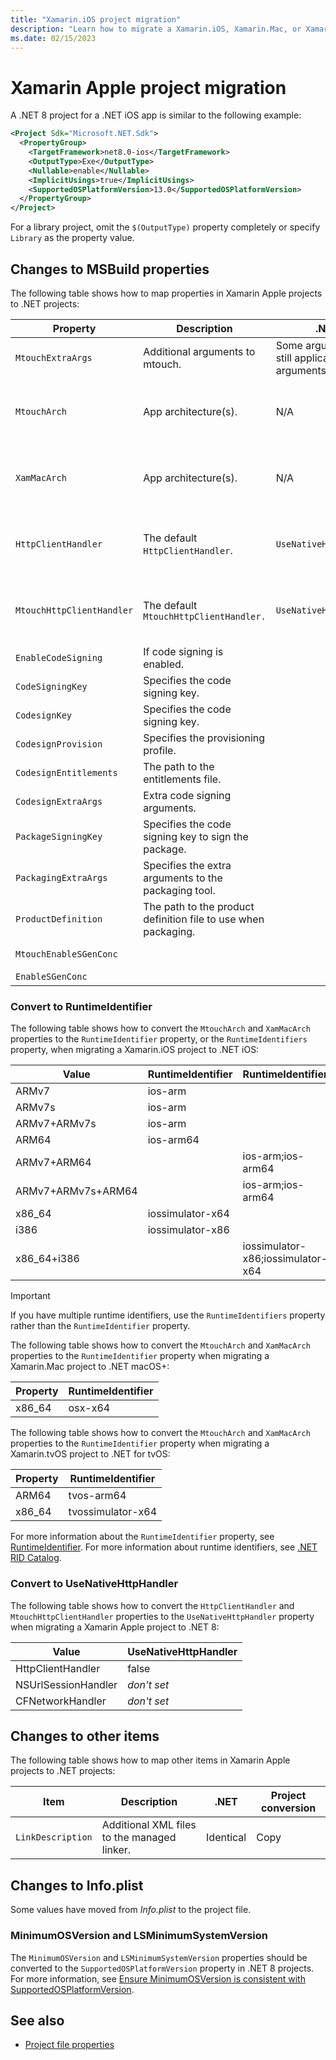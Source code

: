 ```yaml
---
title: "Xamarin.iOS project migration"
description: "Learn how to migrate a Xamarin.iOS, Xamarin.Mac, or Xamarin.tvOS project to a .NET project."
ms.date: 02/15/2023
---
```


# Xamarin Apple project migration

A .NET 8 project for a .NET iOS app is similar to the following example:

```xml
<Project Sdk="Microsoft.NET.Sdk">
  <PropertyGroup>
    <TargetFramework>net8.0-ios</TargetFramework>
    <OutputType>Exe</OutputType>
    <Nullable>enable</Nullable>
    <ImplicitUsings>true</ImplicitUsings>
    <SupportedOSPlatformVersion>13.0</SupportedOSPlatformVersion>
  </PropertyGroup>
</Project>  
```

For a library project, omit the `$(OutputType)` property completely or specify `Library` as the property value.

## Changes to MSBuild properties

The following table shows how to map properties in Xamarin Apple projects to .NET projects:

| Property | Description | .NET | Project conversion |
| -------- | ----------- | ---- | ------------------ |
| `MtouchExtraArgs` | Additional arguments to mtouch. | Some arguments are still applicable, some arguments aren't. | Copy |
| `MtouchArch` | App architecture(s). | N/A | Convert to `RuntimeIdentifier`. For more information, see [Convert to RuntimeIdentifier](#convert-to-runtimeidentifier). |
| `XamMacArch` | App architecture(s). | N/A | Convert to `RuntimeIdentifier`. For more information, see [Convert to RuntimeIdentifier](#convert-to-runtimeidentifier). |
| `HttpClientHandler` | The default `HttpClientHandler`. | `UseNativeHttpHandler` | Convert to `UseNativeHttpHandler`. For more information, see [Convert to UseNativeHttpHandler](#convert-to-usenativehttphandler). |
| `MtouchHttpClientHandler` | The default `MtouchHttpClientHandler.` | `UseNativeHttpHandler` | Convert to `UseNativeHttpHandler`. For more information, see [Convert to UseNativeHttpHandler](#convert-to-usenativehttphandler). |
| `EnableCodeSigning` | If code signing is enabled. | | Copy |
| `CodeSigningKey` | Specifies the code signing key. | | Rename to CodesignKey |
| `CodesignKey` | Specifies the code signing key. | | Copy |
| `CodesignProvision` | Specifies the provisioning profile. | | Copy |
| `CodesignEntitlements` | The path to the entitlements file. | | Copy |
| `CodesignExtraArgs` | Extra code signing arguments. | | Copy |
| `PackageSigningKey` | Specifies the code signing key to sign the package. | | Copy |
| `PackagingExtraArgs` | Specifies the extra arguments to the packaging tool. | | Copy |
| `ProductDefinition` | The path to the product definition file to use when packaging. | | Copy |
| `MtouchEnableSGenConc` | | | Rename to `EnableSGenConc`. |
| `EnableSGenConc` | | | Copy |

### Convert to RuntimeIdentifier

The following table shows how to convert the `MtouchArch` and `XamMacArch` properties to the `RuntimeIdentifier` property, or the `RuntimeIdentifiers` property, when migrating a Xamarin.iOS project to .NET iOS:

| Value              | RuntimeIdentifier  | RuntimeIdentifiers                |
| ------------------ | ------------------ | --------------------------------- |
| ARMv7              | ios-arm            |                                   |
| ARMv7s             | ios-arm            |                                   |
| ARMv7+ARMv7s       | ios-arm            |                                   |
| ARM64              | ios-arm64          |                                   |
| ARMv7+ARM64        |                    | ios-arm;ios-arm64                 |
| ARMv7+ARMv7s+ARM64 |                    | ios-arm;ios-arm64                 |
| x86_64             | iossimulator-x64   |                                   |
| i386               | iossimulator-x86   |                                   |
| x86_64+i386        |                    | iossimulator-x86;iossimulator-x64 |

> [!IMPORTANT]
> If you have multiple runtime identifiers, use the `RuntimeIdentifiers` property rather than the `RuntimeIdentifier` property.

The following table shows how to convert the `MtouchArch` and `XamMacArch` properties to the `RuntimeIdentifier` property when migrating a Xamarin.Mac project to .NET macOS+:

| Property | RuntimeIdentifier |
| -------- | ----------------- |
| x86_64   | osx-x64           |

The following table shows how to convert the `MtouchArch` and `XamMacArch` properties to the `RuntimeIdentifier` property when migrating a Xamarin.tvOS project to .NET for tvOS:

| Property | RuntimeIdentifier |
| -------- | ----------------- |
| ARM64    | tvos-arm64        |
| x86_64   | tvossimulator-x64 |

For more information about the `RuntimeIdentifier` property, see [RuntimeIdentifier](/dotnet/core/project-sdk/msbuild-props#runtimeidentifier). For more information about runtime identifiers, see [.NET RID Catalog](/dotnet/core/rid-catalog).

### Convert to UseNativeHttpHandler

The following table shows how to convert the `HttpClientHandler` and `MtouchHttpClientHandler` properties to the `UseNativeHttpHandler` property when migrating a Xamarin Apple project to .NET 8:

| Value              | UseNativeHttpHandler  |
| ------------------ | ------------------ |
| HttpClientHandler | false |
| NSUrlSessionHandler | *don't set* |
| CFNetworkHandler | *don't set* |

## Changes to other items

The following table shows how to map other items in Xamarin Apple projects to .NET projects:

| Item | Description | .NET | Project conversion |
| -----| ----------- | ---- | ------------------ |
| `LinkDescription` | Additional XML files to the managed linker. | Identical | Copy |

## Changes to Info.plist

Some values have moved from *Info.plist* to the project file.

### MinimumOSVersion and LSMinimumSystemVersion

The `MinimumOSVersion` and `LSMinimumSystemVersion` properties should be converted to the `SupportedOSPlatformVersion` property in .NET 8 projects. For more information, see [Ensure MinimumOSVersion is consistent with SupportedOSPlatformVersion](https://github.com/xamarin/xamarin-macios/issues/12336).

## See also

- [Project file properties](https://github.com/xamarin/xamarin-macios/wiki/Project-file-properties)
